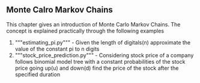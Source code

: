 ## Monte Calro Markov Chains
This chapter gives an introduction of Monte Carlo Markov Chains. The concept is explained practically through the following examples

1. """estimating_pi.py""" - Given the length of digitals(n) approximate the value of the constant pi to n digits 
2. """stock_price_prediction.py""" - Considering stock price of a company follows binomial model tree with a constant probabilities of the stock price going up(u) and down(d) find the price of the stock after the specified duration 